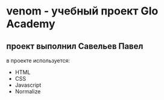 # venom - учебный проект Glo Academy
## проект выполнил Савельев Павел

в проекте используется:
- HTML 
- CSS 
- Javascript
- Normalize
